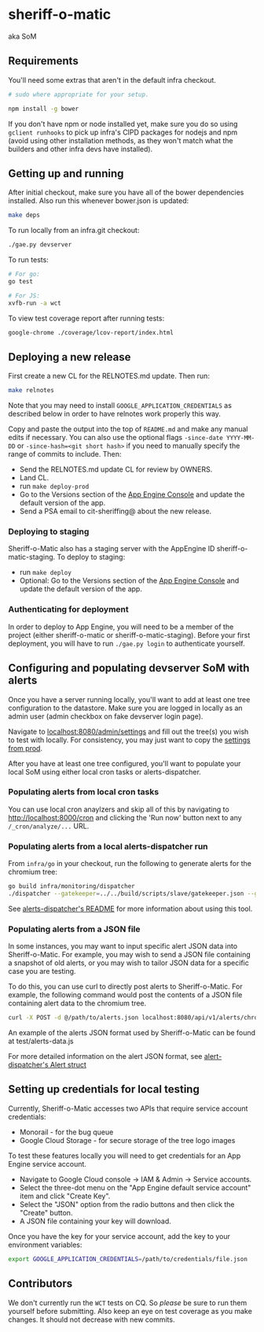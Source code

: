 # sheriff-o-matic

aka SoM

## Requirements

You'll need some extras that aren't in the default infra checkout.

```sh
# sudo where appropriate for your setup.

npm install -g bower
```

If you don't have npm or node installed yet, make sure you do so using
`gclient runhooks` to pick up infra's CIPD packages for nodejs and
npm (avoid using other installation methods, as they won't match what
the builders and other infra devs have installed).

## Getting up and running

After initial checkout, make sure you have all of the bower dependencies
installed. Also run this whenever bower.json is updated:

```sh
make deps
```

To run locally from an infra.git checkout:
```sh
./gae.py devserver
```

To run tests:
```sh
# For go:
go test

# For JS:
xvfb-run -a wct
```

To view test coverage report after running tests:
```sh
google-chrome ./coverage/lcov-report/index.html
```

## Deploying a new release

First create a new CL for the RELNOTES.md update. Then run:
```sh
make relnotes
```

Note that you may need to install `GOOGLE_APPLICATION_CREDENTIALS` as
described below in order to have relnotes work properly this way.

Copy and paste the output into the top of `README.md` and make any manual edits
if necessary. You can also use the optional flags `-since-date YYYY-MM-DD` or
`-since-hash=<git short hash>` if you need to manually specify the range
of commits to include. Then:

- Send the RELNOTES.md update CL for review by OWNERS.
- Land CL.
- run `make deploy-prod`
- Go to the Versions section of the
[App Engine Console](https://appengine.google.com/) and update the default
version of the app.
- Send a PSA email to cit-sheriffing@ about the new release.

### Deploying to staging

Sheriff-o-Matic also has a staging server with the AppEngine ID
sheriff-o-matic-staging. To deploy to staging:

- run `make deploy`
- Optional: Go to the Versions section of the
[App Engine Console](https://appengine.google.com/) and update the default
version of the app.

### Authenticating for deployment

In order to deploy to App Engine, you will need to be a member of the
project (either sheriff-o-matic or sheriff-o-matic-staging). Before your first
deployment, you will have to run `./gae.py login` to authenticate yourself.

## Configuring and populating devserver SoM with alerts

Once you have a server running locally, you'll want to add at least one
tree configuration to the datastore. Make sure you are logged in locally
as an admin user (admin checkbox on fake devserver login page).

Navigate to [localhost:8080/admin/settings](http://localhost:8080/admin/settings)
and fill out the tree(s) you wish to test with locally. For consistency, you
may just want to copy the [settings from prod](http://sheriff-o-matic.appspot.com/admin/settings).

After you have at least one tree configured, you'll want to populate your
local SoM using either local cron tasks or alerts-dispatcher.

### Populating alerts from local cron tasks
You can use local cron anaylzers and skip all of this by navigating to
[http://localhost:8000/cron](http://localhost:8000/cron) and clicking the 'Run now'
button next to any `/_cron/analyze/...` URL.


### Populating alerts from a local alerts-dispatcher run

From `infra/go` in your checkout, run the following to generate alerts for the chromium tree:

```sh
go build infra/monitoring/dispatcher
./dispatcher --gatekeeper=../../build/scripts/slave/gatekeeper.json --gatekeeper-trees=../../build/scripts/slave/gatekeeper_trees.json --trees=chromium --base-url http://localhost:8080/api/v1/alerts
```

See [alerts-dispatcher's README](https://chromium.googlesource.com/infra/infra/+/master/go/src/infra/monitoring/dispatcher/) for more information about using this tool.

### Populating alerts from a JSON file

In some instances, you may want to input specific alert JSON data into
Sheriff-o-Matic. For example, you may wish to send a JSON file containing a
snapshot of old alerts, or you may wish to tailor JSON data for a specific case
you are testing.

To do this, you can use curl to directly post alerts to Sheriff-o-Matic. For
example, the following command would post the contents of a JSON file
containing alert data to the chromium tree.

```sh
curl -X POST -d @/path/to/alerts.json localhost:8080/api/v1/alerts/chromium
```

An example of the alerts JSON format used by Sheriff-o-Matic can be found at
test/alerts-data.js

For more detailed information on the alert JSON format, see
[alert-dispatcher's Alert struct](https://cs.chromium.org/chromium/infra/go/src/infra/monitoring/messages/alerts.go)

## Setting up credentials for local testing

Currently, Sheriff-o-Matic accesses two APIs that require service account credentials:

* Monorail - for the bug queue
* Google Cloud Storage - for secure storage of the tree logo images

To test these features locally you will need to get credentials for an App
Engine service account.

* Navigate to Google Cloud console -> IAM & Admin -> Service accounts.
* Select the three-dot menu on the "App Engine default service account" item and
click "Create Key".
* Select the "JSON" option from the radio buttons and then click the "Create"
button.
* A JSON file containing your key will download.

Once you have the key for your service account, add the key to your environment
variables:

```sh
export GOOGLE_APPLICATION_CREDENTIALS=/path/to/credentials/file.json
```

## Contributors

We don't currently run the `WCT` tests on CQ. So *please* be sure to run them
yourself before submitting. Also keep an eye on test coverage as you make
changes. It should not decrease with new commits.
